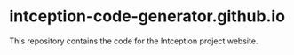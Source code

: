 # intception-code-generator.github.io
This repository contains the code for the Intception project website.
